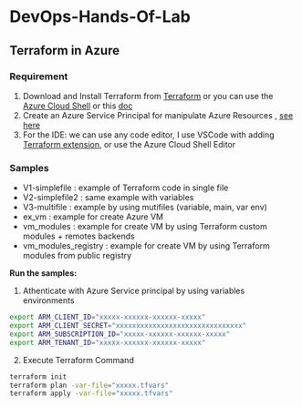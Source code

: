 # DevOps-Hands-Of-Lab

## Terraform in Azure ##

### Requirement ###

1. Download and Install Terraform from [Terraform](https://www.terraform.io/downloads.html) or you can use the [Azure Cloud Shell](https://docs.microsoft.com/fr-fr/azure/terraform/terraform-cloud-shell) or this [doc](https://docs.microsoft.com/fr-fr/azure/cloud-shell/example-terraform-bash)
2. Create an Azure Service Principal for manipulate Azure Resources , [see here](https://www.terraform.io/docs/providers/azurerm/authenticating_via_service_principal.html)
3. For the IDE: we can use any code editor, I use VSCode with adding [Terraform extension](https://marketplace.visualstudio.com/items?itemName=mauve.terraform), or use the Azure Cloud Shell Editor

### Samples ###

- V1-simplefile : example of Terraform code in single file
- V2-simplefile2 : same example with variables
- V3-multifile : example by using mutifiles (variable, main, var env)
- ex_vm : example for create Azure VM
- vm_modules : example for create VM by using Terraform custom modules + remotes backends
- vm_modules_registry : example for create VM by using Terraform modules from public registry

**Run the samples:**
1. Athenticate with Azure Service principal by using variables environments

```bash
export ARM_CLIENT_ID="xxxxx-xxxxxx-xxxxxx-xxxxx"
export ARM_CLIENT_SECRET="xxxxxxxxxxxxxxxxxxxxxxxxxxxxxxx"
export ARM_SUBSCRIPTION_ID="xxxxx-xxxxxx-xxxxxx-xxxxx"
export ARM_TENANT_ID="xxxxx-xxxxxx-xxxxxx-xxxxx"
```

2. Execute Terraform Command
```bash
terraform init
terraform plan -var-file="xxxxx.tfvars"
terraform apply -var-file="xxxxx.tfvars"
```